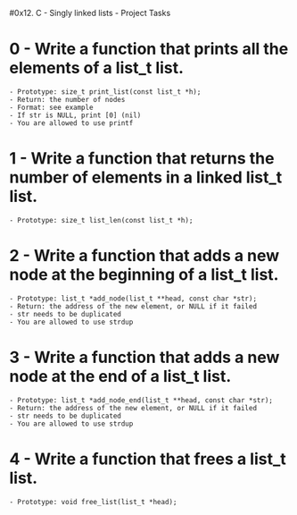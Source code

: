 #0x12. C - Singly linked lists - Project Tasks
# 0 - Write a function that prints all the elements of a list_t list.
	
	- Prototype: size_t print_list(const list_t *h);
	- Return: the number of nodes
	- Format: see example
	- If str is NULL, print [0] (nil)
	- You are allowed to use printf
# 1 - Write a function that returns the number of elements in a linked list_t list.

	- Prototype: size_t list_len(const list_t *h);
# 2 - Write a function that adds a new node at the beginning of a list_t list.

	- Prototype: list_t *add_node(list_t **head, const char *str);
	- Return: the address of the new element, or NULL if it failed
	- str needs to be duplicated
	- You are allowed to use strdup
# 3 - Write a function that adds a new node at the end of a list_t list.
	
	- Prototype: list_t *add_node_end(list_t **head, const char *str);
	- Return: the address of the new element, or NULL if it failed
	- str needs to be duplicated
	- You are allowed to use strdup
# 4 - Write a function that frees a list_t list.

	- Prototype: void free_list(list_t *head);
